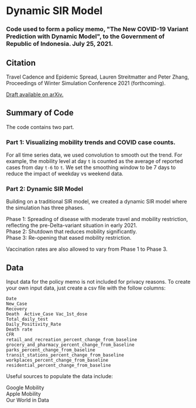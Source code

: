 # Dynamic SIR Model 

### Code used to form a policy memo, "The New COVID-19 Variant Prediction with Dynamic Model", to the Government of Republic of Indonesia. July 25, 2021.

## Citation

Travel Cadence and Epidemic Spread, Lauren Streitmatter and Peter Zhang, Proceedings of Winter Simulation Conference 2021 (forthcoming).

[Draft available on arXiv.](https://arxiv.org/abs/2107.00203)

## Summary of Code

The code contains two part. 

### Part 1: Visualizing mobility trends and COVID case counts.

For all time series data, we used convolution to smooth out the trend. For example, the mobility level at day `t` is counted as the average of reported cases from day `t-6` to `t`. We set the smoothing window to be 7 days to reduce the impact of weekday vs weekend data.

### Part 2: Dynamic SIR Model

Building on a traditional SIR model, we created a dynamic SIR model where the simulation has three phases.

Phase 1: Spreading of disease with moderate travel and mobility restriction, reflecting the pre-Delta-variant situation in early 2021.\
Phase 2: Shutdown that reduces mobility significantly. \
Phase 3: Re-opening that eased mobility restriction.

Vaccination rates are also allowed to vary from Phase 1 to Phase 3.

## Data

Input data for the policy memo is not included for privacy reasons. To create your own input data, just create a csv file with the follow columns: 

`Date` \
`New_Case`	\
`Recovery`	\
`Death	Active_Case	Vac_1st_dose`	\
`Total_daily_test`	\
`Daily_Positivity_Rate` \
`Death rate`	\
`CFR`	\
`retail_and_recreation_percent_change_from_baseline`	\
`grocery_and_pharmacy_percent_change_from_baseline`	\
`parks_percent_change_from_baseline` \
`transit_stations_percent_change_from_baseline` \
`workplaces_percent_change_from_baseline`	\
`residential_percent_change_from_baseline` 

Useful sources to populate the data include:

Google Mobility \
Apple Mobility \
Our World in Data
